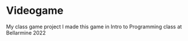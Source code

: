 # Videogame
 My class game project
 I made this game in Intro to Programming class at Bellarmine 2022
